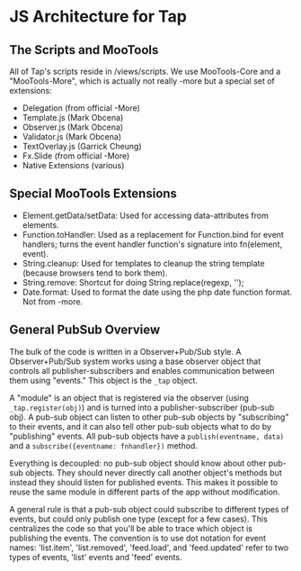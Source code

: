 JS Architecture for Tap
=======================

The Scripts and MooTools
------------------------

All of Tap's scripts reside in /views/scripts. We use MooTools-Core and a "MooTools-More", which is actually not really -more but a special set of extensions:

- Delegation (from official -More)
- Template.js (Mark Obcena)
- Observer.js (Mark Obcena)
- Validator.js (Mark Obcena)
- TextOverlay.js (Garrick Cheung)
- Fx.Slide (from official -More)
- Native Extensions (various)


Special MooTools Extensions
---------------------------

- Element.getData/setData: Used for accessing data-attributes from elements.
- Function.toHandler: Used as a replacement for Function.bind for event handlers; turns the event handler function's signature into fn(element, event).
- String.cleanup: Used for templates to cleanup the string template (because browsers tend to bork them).
- String.remove: Shortcut for doing String.replace(regexp, '');
- Date.format: Used to format the date using the php date function format. Not from -more.


General PubSub Overview
-----------------------

The bulk of the code is written in a Observer+Pub/Sub style. A Observer+Pub/Sub system works using a base observer object that controls all publisher-subscribers and enables communication between them using "events." This object is the `_tap` object.

A "module" is an object that is registered via the observer (using `_tap.register(obj)`) and is turned into a publisher-subscriber (pub-sub obj). A pub-sub object can listen to other pub-sub objects by "subscribing" to their events, and it can also tell other pub-sub objects what to do by "publishing" events. All pub-sub objects have a `publish(eventname, data)` and a `subscribe({eventname: fnhandler})` method.

Everything is decoupled: no pub-sub object should know about other pub-sub objects. They should never directly call another object's methods but instead they should listen for published events. This makes it possible to reuse the same module in different parts of the app without modification.

A general rule is that a pub-sub object could subscribe to different types of events, but could only publish one type (except for a few cases). This centralizes the code so that you'll be able to trace which object is publishing the events. The convention is to use dot notation for event names: 'list.item', 'list.removed', 'feed.load', and 'feed.updated' refer to two types of events, 'list' events and 'feed' events.